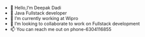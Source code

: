 - 👋 Hello,I’m Deepak Dadi
- 👀 Java Fullstack developer 
- 🌱 I’m currently working at Wipro 
- 💞️ I’m looking to collaborate to work on Fullstack development 
- 📫 You can reach me out on phone-6304116855

<!---
dadipydideepak5/dadipydideepak is a ✨ special ✨ repository because its `README.md` (this file) appears on your GitHub profile.
You can click the Preview link to take a look at your changes.
--->
